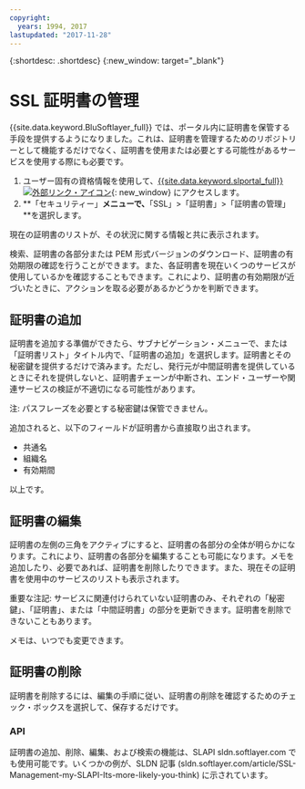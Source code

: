 ```yaml
---
copyright:
  years: 1994, 2017
lastupdated: "2017-11-28"
---
```


{:shortdesc: .shortdesc}
{:new_window: target="_blank"}

# SSL 証明書の管理

{{site.data.keyword.BluSoftlayer_full}} では、ポータル内に証明書を保管する手段を提供するようになりました。これは、証明書を管理するためのリポジトリーとして機能するだけでなく、証明書を使用または必要とする可能性があるサービスを使用する際にも必要です。

1. ユーザー固有の資格情報を使用して、[{{site.data.keyword.slportal_full}} ![外部リンク・アイコン](../../icons/launch-glyph.svg "外部リンク・アイコン")](https://control.softlayer.com/){: new_window} にアクセスします。
2. **「セキュリティー」**メニューで、**「SSL」>「証明書」>「証明書の管理」**を選択します。

現在の証明書のリストが、その状況に関する情報と共に表示されます。

検索、証明書の各部分または PEM 形式バージョンのダウンロード、証明書の有効期限の確認を行うことができます。また、各証明書を現在いくつのサービスが使用しているかを確認することもできます。これにより、証明書の有効期限が近づいたときに、アクションを取る必要があるかどうかを判断できます。

## 証明書の追加

証明書を追加する準備ができたら、サブナビゲーション・メニューで、または「証明書リスト」タイトル内で、「証明書の追加」を選択します。証明書とその秘密鍵を提供するだけで済みます。ただし、発行元が中間証明書を提供しているときにそれを提供しないと、証明書チェーンが中断され、エンド・ユーザーや関連サービスの検証が不適切になる可能性があります。

注: パスフレーズを必要とする秘密鍵は保管できません。

追加されると、以下のフィールドが証明書から直接取り出されます。

* 共通名
* 組織名
* 有効期間


以上です。

## 証明書の編集

証明書の左側の三角をアクティブにすると、証明書の各部分の全体が明らかになります。これにより、証明書の各部分を編集することも可能になります。メモを追加したり、必要であれば、証明書を削除したりできます。また、現在その証明書を使用中のサービスのリストも表示されます。



重要な注記: サービスに関連付けられていない証明書のみ、それぞれの「秘密鍵」、「証明書」、または「中間証明書」の部分を更新できます。証明書を削除できないこともあります。

メモは、いつでも変更できます。

## 証明書の削除

証明書を削除するには、編集の手順に従い、証明書の削除を確認するためのチェック・ボックスを選択して、保存するだけです。

### API

証明書の追加、削除、編集、および検索の機能は、SLAPI sldn.softlayer.com でも使用可能です。いくつかの例が、SLDN 記事 (sldn.softlayer.com/article/SSL-Management-my-SLAPI-Its-more-likely-you-think) に示されています。
